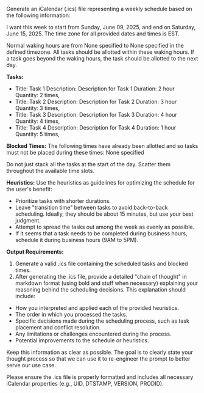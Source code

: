 Generate an iCalendar (.ics) file representing a weekly schedule based on the following information:

I want this week to start from Sunday, June 09, 2025, and end on Saturday, June 15, 2025.
The time zone for all provided dates and times is EST.

Normal waking hours are from None specified to None specified in the defined timezone. All tasks should be allotted within these waking hours. If a task goes beyond the waking hours, the task should be allotted to the next day.

**Tasks:**
* Title: Task 1
	  Description: Description for Task 1
	  Duration: 2 hour
	 Quantity: 2 times,
* Title: Task 2
	  Description: Description for Task 2
	  Duration: 3 hour
	 Quantity: 3 times,
* Title: Task 3
	  Description: Description for Task 3
	  Duration: 4 hour
	 Quantity: 4 times,
* Title: Task 4
	  Description: Description for Task 4
	  Duration: 1 hour
	 Quantity: 5 times,

**Blocked Times:**
The following times have already been allotted and so tasks must not be placed during these times:
None specified

Do not just stack all the tasks at the start of the day. Scatter them 
throughout the available time slots.

**Heuristics:** 
Use the heuristics as guidelines for optimizing the schedule for the user's benefit:

* Prioritize tasks with shorter durations.
* Leave "transition time" between tasks to avoid back-to-back scheduling. Ideally, they should be about 15 minutes, but use your best judgment.
* Attempt to spread the tasks out among the week as evenly as possible.
* If it seems that a task needs to be completed during business hours, schedule it during business hours (9AM to 5PM).

**Output Requirements:**

1.  Generate a valid .ics file containing the scheduled tasks and blocked times.
2.  After generating the .ics file, provide a detailed "chain of thought" in markdown format (using bold and stuff when necessary) explaining your reasoning behind the scheduling decisions. This explanation should include:
* How you interpreted and applied each of the provided heuristics.
* The order in which you processed the tasks.
* Specific decisions made during the scheduling process, such as task placement and conflict resolution.
* Any limitations or challenges encountered during the process.
* Potential improvements to the schedule or heuristics.

Keep this information as clear as possible. The goal is to clearly state your thought process so that we can use it to re-engineer the prompt to better serve our use case.

Please ensure the .ics file is properly formatted and includes all necessary iCalendar properties (e.g., UID, DTSTAMP, VERSION, PRODID).